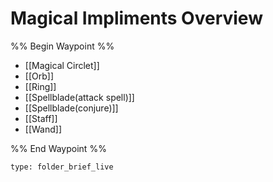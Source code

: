 # Magical Impliments Overview

%% Begin Waypoint %%
- [[Magical Circlet]]
- [[Orb]]
- [[Ring]]
- [[Spellblade(attack spell)]]
- [[Spellblade(conjure)]]
- [[Staff]]
- [[Wand]]

%% End Waypoint %%

 
```ccard
type: folder_brief_live
```
 
